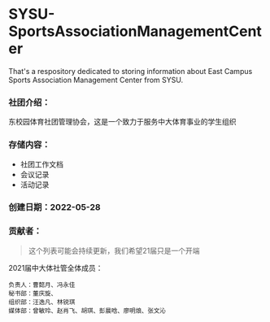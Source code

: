 # SYSU-SportsAssociationManagementCenter
That's a respository dedicated to storing information about East Campus Sports Association Management Center from SYSU.

### 社团介绍：
东校园体育社团管理协会，这是一个致力于服务中大体育事业的学生组织

### 存储内容：
- 社团工作文档
- 会议记录
- 活动记录

### 创建日期：2022-05-28

### 贡献者：

> 这个列表可能会持续更新，我们希望21届只是一个开端

2021届中大体社管全体成员：
```
负责人：曹懿月、冯永佳
秘书部：董庆旋、
组织部：汪逸凡、林锐琪
媒体部：曾敏玲、赵肖飞、胡琪、彭晨晗、廖明烺、张文沁
```
